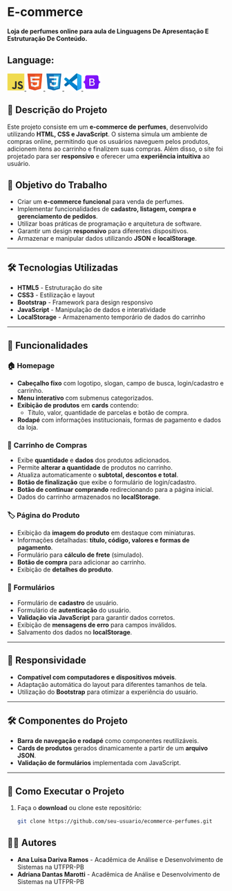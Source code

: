 # E-commerce  
**Loja de perfumes online para aula de Linguagens De Apresentação E Estruturação De Conteúdo.**   

<h2 align="left"> Language: </h2>
<p align="left">
    <a href="https://developer.mozilla.org/en-US/docs/Web/JavaScript" target="_blank" rel="noreferrer">
        <img src="https://raw.githubusercontent.com/devicons/devicon/master/icons/javascript/javascript-original.svg" alt="JavaScript" width="40" height="40"/>
    </a>
    <a href="https://developer.mozilla.org/en-US/docs/Web/HTML" target="_blank" rel="noreferrer">
        <img src="https://raw.githubusercontent.com/devicons/devicon/master/icons/html5/html5-original.svg" alt="HTML" width="40" height="40"/>
    </a>
    <a href="https://developer.mozilla.org/en-US/docs/Web/CSS" target="_blank" rel="noreferrer">
        <img src="https://raw.githubusercontent.com/devicons/devicon/master/icons/css3/css3-original.svg" alt="CSS" width="40" height="40"/>
    </a>
    <a href="https://code.visualstudio.com/" target="_blank" rel="noreferrer">
        <img src="https://raw.githubusercontent.com/devicons/devicon/master/icons/vscode/vscode-original.svg" alt="VS Code" width="40" height="40"/>
    </a>
    <a href="https://getbootstrap.com/" target="_blank" rel="noreferrer">
        <img src="https://raw.githubusercontent.com/devicons/devicon/master/icons/bootstrap/bootstrap-original.svg" alt="Bootstrap" width="40" height="40"/>
    </a>
</p>

## 📌 Descrição do Projeto
Este projeto consiste em um **e-commerce de perfumes**, desenvolvido utilizando **HTML, CSS e JavaScript**. O sistema simula um ambiente de compras online, permitindo que os usuários naveguem pelos produtos, adicionem itens ao carrinho e finalizem suas compras. Além disso, o site foi projetado para ser **responsivo** e oferecer uma **experiência intuitiva** ao usuário.

## 🎯 Objetivo do Trabalho
- Criar um **e-commerce funcional** para venda de perfumes.  
- Implementar funcionalidades de **cadastro, listagem, compra e gerenciamento de pedidos**.  
- Utilizar boas práticas de programação e arquitetura de software.  
- Garantir um design **responsivo** para diferentes dispositivos.  
- Armazenar e manipular dados utilizando **JSON** e **localStorage**.

---

## 🛠️ Tecnologias Utilizadas
- **HTML5** - Estruturação do site  
- **CSS3** - Estilização e layout  
- **Bootstrap** - Framework para design responsivo  
- **JavaScript** - Manipulação de dados e interatividade  
- **LocalStorage** - Armazenamento temporário de dados do carrinho  

---

## 🚀 Funcionalidades

### 🏠 **Homepage**
- **Cabeçalho fixo** com logotipo, slogan, campo de busca, login/cadastro e carrinho.  
- **Menu interativo** com submenus categorizados.  
- **Exibição de produtos** em **cards** contendo:
  - Título, valor, quantidade de parcelas e botão de compra.  
- **Rodapé** com informações institucionais, formas de pagamento e dados da loja.  

### 🛒 **Carrinho de Compras**
- Exibe **quantidade** e **dados** dos produtos adicionados.  
- Permite **alterar a quantidade** de produtos no carrinho.  
- Atualiza automaticamente o **subtotal, descontos e total**.  
- **Botão de finalização** que exibe o formulário de login/cadastro.  
- **Botão de continuar comprando** redirecionando para a página inicial.  
- Dados do carrinho armazenados no **localStorage**.

### 🏷️ **Página do Produto**
- Exibição da **imagem do produto** em destaque com miniaturas.  
- Informações detalhadas: **título, código, valores e formas de pagamento**.  
- Formulário para **cálculo de frete** (simulado).  
- **Botão de compra** para adicionar ao carrinho.  
- Exibição de **detalhes do produto**.

### 🔐 **Formulários**
- Formulário de **cadastro** de usuário.  
- Formulário de **autenticação** do usuário.  
- **Validação via JavaScript** para garantir dados corretos.  
- Exibição de **mensagens de erro** para campos inválidos.  
- Salvamento dos dados no **localStorage**.

---

## 📱 Responsividade
- **Compatível com computadores e dispositivos móveis**.  
- Adaptação automática do layout para diferentes tamanhos de tela.  
- Utilização do **Bootstrap** para otimizar a experiência do usuário.  

---

## 🛠️ Componentes do Projeto
- **Barra de navegação e rodapé** como componentes reutilizáveis.  
- **Cards de produtos** gerados dinamicamente a partir de um **arquivo JSON**.  
- **Validação de formulários** implementada com JavaScript.  

---

## 📌 Como Executar o Projeto
1. Faça o **download** ou clone este repositório:  
   ```sh
   git clone https://github.com/seu-usuario/ecommerce-perfumes.git

## 👩‍💻 Autores
- **Ana Luisa Dariva Ramos** - Acadêmica de Análise e Desenvolvimento de Sistemas na UTFPR-PB  
- **Adriana Dantas Marotti** - Acadêmica de Análise e Desenvolvimento de Sistemas na UTFPR-PB  
